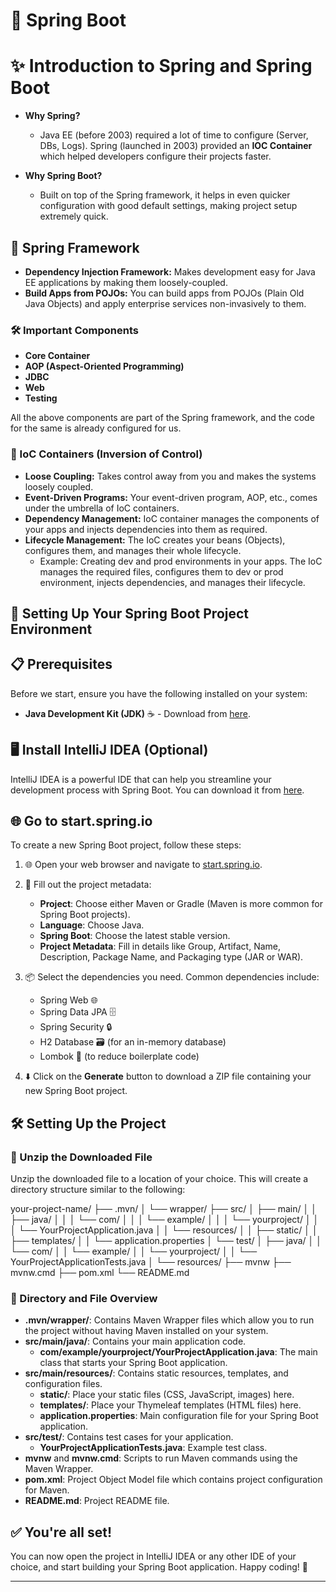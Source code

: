 # 🌱 Spring Boot

# ✨ Introduction to Spring and Spring Boot

- **Why Spring?**
    - Java EE (before 2003) required a lot of time to configure (Server, DBs, Logs). Spring (launched in 2003) provided an **IOC Container** which helped developers configure their projects faster.

- **Why Spring Boot?**
    - Built on top of the Spring framework, it helps in even quicker configuration with good default settings, making project setup extremely quick.

## 🍃 Spring Framework

- **Dependency Injection Framework:** Makes development easy for Java EE applications by making them loosely-coupled.
- **Build Apps from POJOs:** You can build apps from POJOs (Plain Old Java Objects) and apply enterprise services non-invasively to them.

### 🛠️ Important Components

- **Core Container**
- **AOP (Aspect-Oriented Programming)**
- **JDBC**
- **Web**
- **Testing**

All the above components are part of the Spring framework, and the code for the same is already configured for us.

### 🔄 IoC Containers (Inversion of Control)

- **Loose Coupling:** Takes control away from you and makes the systems loosely coupled.
- **Event-Driven Programs:** Your event-driven program, AOP, etc., comes under the umbrella of IoC containers.
- **Dependency Management:** IoC container manages the components of your apps and injects dependencies into them as required.
- **Lifecycle Management:** The IoC creates your beans (Objects), configures them, and manages their whole lifecycle.
    - Example: Creating dev and prod environments in your apps. The IoC manages the required files, configures them to dev or prod environment, injects dependencies, and manages their lifecycle.

## 🚀 Setting Up Your Spring Boot Project Environment

## 📋 Prerequisites

Before we start, ensure you have the following installed on your system:

- **Java Development Kit (JDK)** ☕ - Download from [here](https://www.oracle.com/java/technologies/javase-jdk11-downloads.html).

## 🖥️ Install IntelliJ IDEA (Optional)

IntelliJ IDEA is a powerful IDE that can help you streamline your development process with Spring Boot. You can download it from [here](https://www.jetbrains.com/idea/download/).

## 🌐 Go to start.spring.io

To create a new Spring Boot project, follow these steps:

1. 🌐 Open your web browser and navigate to [start.spring.io](https://start.spring.io/).

2. 📝 Fill out the project metadata:
    - **Project**: Choose either Maven or Gradle (Maven is more common for Spring Boot projects).
    - **Language**: Choose Java.
    - **Spring Boot**: Choose the latest stable version.
    - **Project Metadata**: Fill in details like Group, Artifact, Name, Description, Package Name, and Packaging type (JAR or WAR).

3. 📦 Select the dependencies you need. Common dependencies include:
    - Spring Web 🌐
    - Spring Data JPA 🗄️
    - Spring Security 🔒
    - H2 Database 🗃️ (for an in-memory database)
    - Lombok 📝 (to reduce boilerplate code)

4. ⬇️ Click on the **Generate** button to download a ZIP file containing your new Spring Boot project.

## 🛠️ Setting Up the Project

### 📂 Unzip the Downloaded File

Unzip the downloaded file to a location of your choice. This will create a directory structure similar to the following:

your-project-name/
├── .mvn/
│ └── wrapper/
├── src/
│ ├── main/
│ │ ├── java/
│ │ │ └── com/
│ │ │ └── example/
│ │ │ └── yourproject/
│ │ │ └── YourProjectApplication.java
│ │ └── resources/
│ │ ├── static/
│ │ ├── templates/
│ │ └── application.properties
│ └── test/
│ ├── java/
│ │ └── com/
│ │ └── example/
│ │ └── yourproject/
│ │ └── YourProjectApplicationTests.java
│ └── resources/
├── mvnw
├── mvnw.cmd
├── pom.xml
└── README.md


### 📂 Directory and File Overview

- **.mvn/wrapper/**: Contains Maven Wrapper files which allow you to run the project without having Maven installed on your system.
- **src/main/java/**: Contains your main application code.
  - **com/example/yourproject/YourProjectApplication.java**: The main class that starts your Spring Boot application.
- **src/main/resources/**: Contains static resources, templates, and configuration files.
  - **static/**: Place your static files (CSS, JavaScript, images) here.
  - **templates/**: Place your Thymeleaf templates (HTML files) here.
  - **application.properties**: Main configuration file for your Spring Boot application.
- **src/test/**: Contains test cases for your application.
  - **YourProjectApplicationTests.java**: Example test class.
- **mvnw** and **mvnw.cmd**: Scripts to run Maven commands using the Maven Wrapper.
- **pom.xml**: Project Object Model file which contains project configuration for Maven.
- **README.md**: Project README file.

## ✅ You're all set!

You can now open the project in IntelliJ IDEA or any other IDE of your choice, and start building your Spring Boot application. Happy coding! 🎉

---

